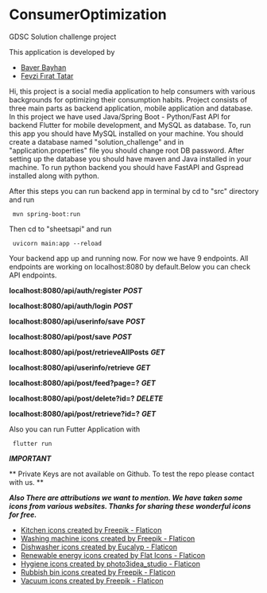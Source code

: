 # ConsumerOptimization
GDSC Solution challenge project

This application is developed by
* <a href="https://github.com/BaverBayhan" title="kitchen icons">Baver Bayhan</a>
* <a href="https://github.com/fevzifiratt" title="kitchen icons">Fevzi Fırat Tatar</a>

Hi, this project is a social media application to help consumers with various backgrounds for optimizing their consumption habits. Project consists of
three main parts as backend application, mobile application and database. In this project we have used Java/Spring Boot - Python/Fast API for backend 
Flutter for mobile development, and MySQL as database. To, run this app you should have MySQL installed on your machine. You should create a database named
"solution_challenge" and in "application.properties" file you should change root DB password. After setting up the database you should have maven and Java 
installed in your machine. To run python backend you should have FastAPI and Gspread installed along with python.

After this steps you can run backend app in terminal by cd to "src" directory and run 

<code> mvn spring-boot:run </code>

Then cd to "sheetsapi" and run

<code> uvicorn main:app --reload </code>

Your backend app up and running now. For now we have 9 endpoints. All endpoints are working on localhost:8080 by default.Below you can check API endpoints.


**localhost:8080/api/auth/register** ***POST*** 

**localhost:8080/api/auth/login**  ***POST***

**localhost:8080/api/userinfo/save** ***POST***

**localhost:8080/api/post/save** ***POST***

**localhost:8080/api/post/retrieveAllPosts** ***GET***

**localhost:8080/api/userinfo/retrieve** ***GET***

**localhost:8080/api/post/feed?page=?** ***GET***

**localhost:8080/api/post/delete?id=?** ***DELETE***

**localhost:8080/api/post/retrieve?id=?** ***GET***

Also you can run Futter Application with 

<code> flutter run </code>


***IMPORTANT***

** Private Keys are not available on Github. To test the repo please contact with us. **
  
  
  
  
  
  
  
  
  
  
  
  
  
  
  
  
  ***Also There are attributions we want to mention. We have taken some icons from various websites. Thanks for sharing these wonderful icons for free.***
  
  
  * <a href="https://www.flaticon.com/free-icons/kitchen" title="kitchen icons">Kitchen icons created by Freepik - Flaticon</a>
  * <a href="https://www.flaticon.com/free-icons/washing-machine" title="washing machine icons">Washing machine icons created by Freepik - Flaticon</a>
  * <a href="https://www.flaticon.com/free-icons/dishwasher" title="dishwasher icons">Dishwasher icons created by Eucalyp - Flaticon</a>
  * <a href="https://www.flaticon.com/free-icons/renewable-energy" title="renewable energy icons">Renewable energy icons created by Flat Icons - Flaticon</a>
  * <a href="https://www.flaticon.com/free-icons/hygiene" title="hygiene icons">Hygiene icons created by photo3idea_studio - Flaticon</a>
  * <a href="https://www.flaticon.com/free-icons/rubbish-bin" title="rubbish bin icons">Rubbish bin icons created by Freepik - Flaticon</a>
  * <a href="https://www.flaticon.com/free-icons/vacuum" title="vacuum icons">Vacuum icons created by Freepik - Flaticon</a>
